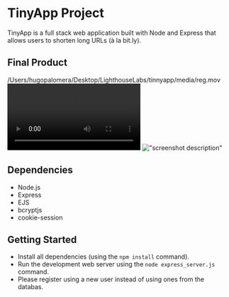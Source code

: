 # TinyApp Project

TinyApp is a full stack web application built with Node and Express that allows users to shorten long URLs (à la bit.ly).

## Final Product
/Users/hugopalomera/Desktop/LighthouseLabs/tinnyapp/media/reg.mov
!["screenshot description"](/media/reg.mov)
!["screenshot description"](#)

## Dependencies

- Node.js
- Express
- EJS
- bcryptjs
- cookie-session

## Getting Started

- Install all dependencies (using the `npm install` command).
- Run the development web server using the `node express_server.js` command.
- Please register using a new user instead of using ones from the databas.

